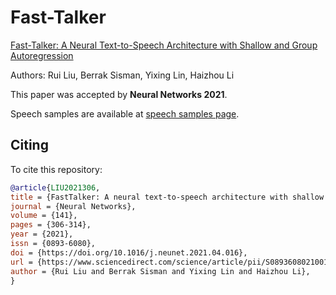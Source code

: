 # Fast-Talker
[Fast-Talker: A Neural Text-to-Speech Architecture with Shallow and Group Autoregression](https://www.sciencedirect.com/science/article/pii/S0893608021001532)

Authors: Rui Liu, Berrak Sisman, Yixing Lin, Haizhou Li

This paper was accepted by **Neural Networks 2021**. 

Speech samples are available at [speech samples page](https://ttslr.github.io/FastTalker/).



## Citing
To cite this repository:
```bibtex
@article{LIU2021306,
title = {FastTalker: A neural text-to-speech architecture with shallow and group autoregression},
journal = {Neural Networks},
volume = {141},
pages = {306-314},
year = {2021},
issn = {0893-6080},
doi = {https://doi.org/10.1016/j.neunet.2021.04.016},
url = {https://www.sciencedirect.com/science/article/pii/S0893608021001532},
author = {Rui Liu and Berrak Sisman and Yixing Lin and Haizhou Li},
}

```
